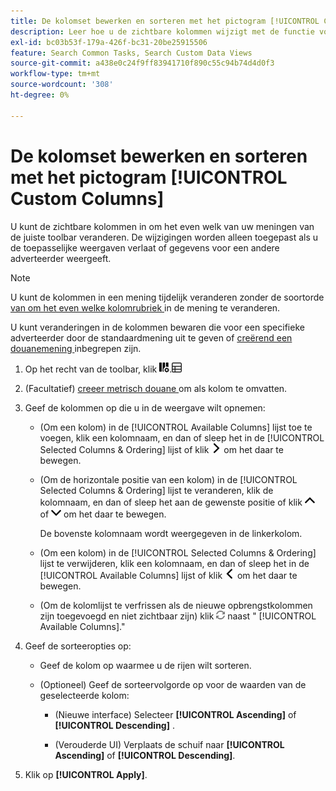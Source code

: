 ```yaml
---
title: De kolomset bewerken en sorteren met het pictogram [!UICONTROL Custom Columns]
description: Leer hoe u de zichtbare kolommen wijzigt met de functie voor kolomaanpassing.
exl-id: bc03b53f-179a-426f-bc31-20be25915506
feature: Search Common Tasks, Search Custom Data Views
source-git-commit: a438e0c24f9ff83941710f890c55c94b74d4d0f3
workflow-type: tm+mt
source-wordcount: '308'
ht-degree: 0%

---
```


# De kolomset bewerken en sorteren met het pictogram [!UICONTROL Custom Columns]

<!-- The same in new UI and legacy CM views except for icon -->

<!-- Doesn't include instructions for legacy Portfolios views; not available for Reports -->

U kunt de zichtbare kolommen in om het even welk van uw meningen van de juiste toolbar veranderen. De wijzigingen worden alleen toegepast als u de toepasselijke weergaven verlaat of gegevens voor een andere adverteerder weergeeft.

>[!NOTE]
>
>U kunt de kolommen in een mening tijdelijk veranderen zonder de soortorde [ van om het even welke kolomrubriek ](/help/search-social-commerce/common-tasks/data-views/ad-hoc-settings/column-set-edit-column-heading.md) in de mening te veranderen.
>
>U kunt veranderingen in de kolommen bewaren die voor een specifieke adverteerder door de standaardmening uit te geven of [ creërend een douanemening ](/help/search-social-commerce/common-tasks/data-views/custom-default-views-manage.md#create-custom-view) inbegrepen zijn.

1. Op het recht van de toolbar, klik ![ de Kolommen van de Douane van de Douane ](/help/search-social-commerce/assets/custom-columns.png " of ").![Aangepaste kolommen](/help/search-social-commerce/assets/custom-columns-new.png "Aangepaste kolommen")

1. (Facultatief) [ creeer metrisch douane ](/help/search-social-commerce/common-tasks/custom-metrics/custom-metric-create.md) om als kolom te omvatten.

1. Geef de kolommen op die u in de weergave wilt opnemen:

   * (Om een kolom) in de [!UICONTROL Available Columns] lijst toe te voegen, klik een kolomnaam, en dan of sleep het in de [!UICONTROL Selected Columns & Ordering] lijst of klik ![ voegt Kolom ](/help/search-social-commerce/assets/chevron-right.png " toe ") om het daar te bewegen.

   * (Om de horizontale positie van een kolom) in de [!UICONTROL Selected Columns & Ordering] lijst te veranderen, klik de kolomnaam, en dan of sleep het aan de gewenste positie of klik ![ de Kolom van de Beweging omhoog ](/help/search-social-commerce/assets/chevron-up.png " ") of ![Kolom omlaag verplaatsen](/help/search-social-commerce/assets/chevron-down.png "Kolom omlaag verplaatsen") om het daar te bewegen.

     De bovenste kolomnaam wordt weergegeven in de linkerkolom.

   * (Om een kolom) in de [!UICONTROL Selected Columns & Ordering] lijst te verwijderen, klik een kolomnaam, en dan of sleep het in de [!UICONTROL Available Columns] lijst of klik ![ verwijder ](/help/search-social-commerce/assets/chevron-left.png " ") om het daar te bewegen.

   * (Om de kolomlijst te verfrissen als de nieuwe opbrengstkolommen zijn toegevoegd en niet zichtbaar zijn) klik ![ verfrissen zich ](/help/search-social-commerce/assets/refresh.png " ") naast &quot; [!UICONTROL Available Columns].&quot;

1. Geef de sorteeropties op:

   * Geef de kolom op waarmee u de rijen wilt sorteren.

   * (Optioneel) Geef de sorteervolgorde op voor de waarden van de geselecteerde kolom:

      * (Nieuwe interface) Selecteer **[!UICONTROL Ascending]** of **[!UICONTROL Descending]** .

      * (Verouderde UI) Verplaats de schuif naar **[!UICONTROL Ascending]** of **[!UICONTROL Descending]**.

1. Klik op **[!UICONTROL Apply]**.
